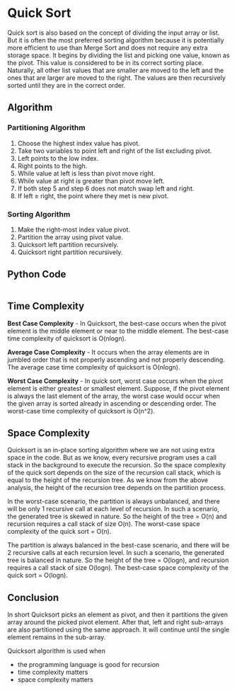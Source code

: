 # Quick Sort
Quick sort is also based on the concept of dividing the input array or list. But it is often the most preferred sorting algorithm because it is potentially more efficient to use than Merge Sort and does not require any extra storage space. It begins by dividing the list and picking one value, known as the pivot. This value is considered to be in its correct sorting place. Naturally, all other list values that are smaller are moved to the left and the ones that are larger are moved to the right. The values are then recursively sorted until they are in the correct order.

## Algorithm
### Partitioning Algorithm
1. Choose the highest index value has pivot.
2. Take two variables to point left and right of the list excluding pivot.
3. Left points to the low index.
4. Right points to the high.
5. While value at left is less than pivot move right.
6. While value at right is greater than pivot move left.
7. If both step 5 and step 6 does not match swap left and right.
8. If left ≥ right, the point where they met is new pivot.

### Sorting Algorithm
1. Make the right-most index value pivot.
2. Partition the array using pivot value.
3. Quicksort left partition recursively.
4. Quicksort right partition recursively.

## Python Code
```python

```

## Time Complexity
**Best Case Complexity** - In Quicksort, the best-case occurs when the pivot element is the middle element or near to the middle element. The best-case time complexity of quicksort is O(nlogn).

**Average Case Complexity** - It occurs when the array elements are in jumbled order that is not properly ascending and not properly descending. The average case time complexity of quicksort is O(nlogn).

**Worst Case Complexity** - In quick sort, worst case occurs when the pivot element is either greatest or smallest element. Suppose, if the pivot element is always the last element of the array, the worst case would occur when the given array is sorted already in ascending or descending order. The worst-case time complexity of quicksort is O(n^2).

## Space Complexity
Quicksort is an in-place sorting algorithm where we are not using extra space in the code. But as we know, every recursive program uses a call stack in the background to execute the recursion. So the space complexity of the quick sort depends on the size of the recursion call stack, which is equal to the height of the recursion tree. As we know from the above analysis, the height of the recursion tree depends on the partition process.

In the worst-case scenario, the partition is always unbalanced, and there will be only 1 recursive call at each level of recursion. In such a scenario, the generated tree is skewed in nature. So the height of the tree = O(n) and recursion requires a call stack of size O(n). The worst-case space complexity of the quick sort = O(n).

The partition is always balanced in the best-case scenario, and there will be 2 recursive calls at each recursion level. In such a scenario, the generated tree is balanced in nature. So the height of the tree = O(logn), and recursion requires a call stack of size O(logn). The best-case space complexity of the quick sort = O(logn).

## Conclusion
In short Quicksort picks an element as pivot, and then it partitions the given array around the picked pivot element. After that, left and right sub-arrays are also partitioned using the same approach. It will continue until the single element remains in the sub-array.

Quicksort algorithm is used when

* the programming language is good for recursion
* time complexity matters
* space complexity matters
